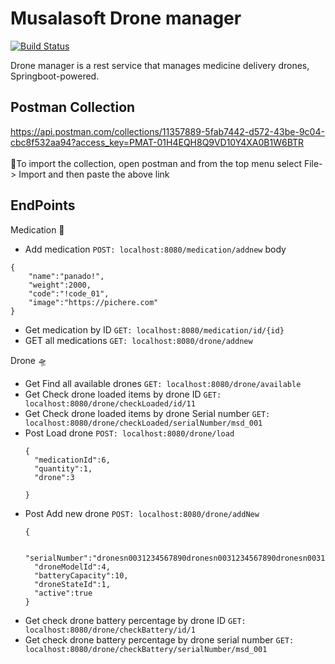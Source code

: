 # Musalasoft Drone manager


[![Build Status](https://travis-ci.org/joemccann/dillinger.svg?branch=master)](https://travis-ci.org/joemccann/dillinger)

Drone manager is a rest service  that manages medicine delivery drones,
Springboot-powered.

## Postman Collection
https://api.postman.com/collections/11357889-5fab7442-d572-43be-9c04-cbc8f532aa94?access_key=PMAT-01H4EQH8Q9VD10Y4XA0B1W6BTR
<br/><br/></i>📝To import the collection, open postman and from the top menu select File-> Import and then paste the above link</i>

## EndPoints

Medication 🏥
- Add medication
  `POST: localhost:8080/medication/addnew`
  body

```
{
    "name":"panado!",
    "weight":2000,
    "code":"!code_01",
    "image":"https://pichere.com"
}

```

- Get medication by ID
  `GET: localhost:8080/medication/id/{id}`
- GET all medications
  `GET: localhost:8080/drone/addnew`

Drone 🛸
- Get Find all available drones
   `GET: localhost:8080/drone/available`
- Get Check drone loaded items by drone ID
   `GET: localhost:8080/drone/checkLoaded/id/11`
- Get Check drone loaded items by drone Serial number
   `GET: localhost:8080/drone/checkLoaded/serialNumber/msd_001`
- Post Load drone
  `POST: localhost:8080/drone/load`
  ```
  {
    "medicationId":6,
    "quantity":1,
    "drone":3

  }
    ```
- Post Add new drone
  `POST: localhost:8080/drone/addNew`
  ```
  {

    "serialNumber":"dronesn0031234567890dronesn0031234567890dronesn0031234567890dronesn0031234567890dronesn0031234567890",
    "droneModelId":4,
    "batteryCapacity":10,
    "droneStateId":1,
    "active":true
  }
  ```
- Get check drone battery percentage by drone ID
   `GET: localhost:8080/drone/checkBattery/id/1`
- Get check drone battery percentage by drone serial number
 `GET: localhost:8080/drone/checkBattery/serialNumber/msd_001`


